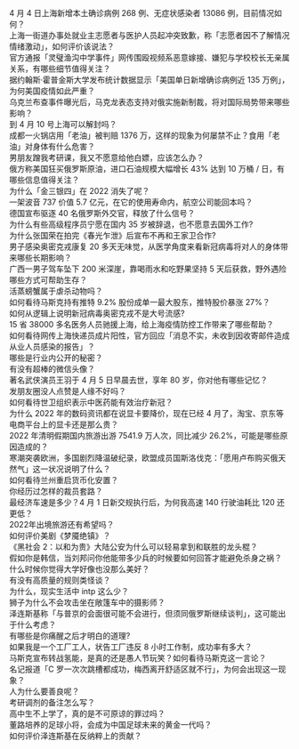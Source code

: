 4 月 4 日上海新增本土确诊病例 268 例、无症状感染者 13086 例，目前情况如何？  
上海一街道办事处就业主志愿者与医护人员起冲突致歉，称「志愿者因不了解情况情绪激动」，如何评价该说法？  
官方通报「灵璧渔沟中学事件」网传围殴视频系恶意嫁接、嫌犯与学校校长无亲属关系，有哪些细节值得关注？  
据约翰斯·霍普金斯大学发布统计数据显示「美国单日新增确诊病例近 135 万例」，为何美国疫情如此严重？  
乌克兰布查事件曝光后，马克龙表态支持对俄实施新制裁，将对国际局势带来哪些影响？  
到 4 月 10 号上海可以解封吗？  
成都一火锅店用「老油」被判赔 1376 万，这样的现象为何屡禁不止？食用「老油」对身体有什么危害？  
男朋友蹭我考研课，我又不愿意给他白嫖，应该怎么办？  
俄方称美国狂买俄罗斯原油，进口石油规模大幅增长 43% 达到 10 万桶 / 日，有哪些信息值得关注？  
为什么「金三银四」在 2022 消失了呢？  
一架波音 737 价值 5.7 亿元，在它的使用寿命内，航空公司能回本吗？  
德国宣布驱逐 40 名俄罗斯外交官，释放了什么信号？  
为什么有些高级程序员宁愿在国内 35 岁被辞退，也不愿意去国外工作?  
为什么张国荣在拍完《春光乍泄》后宣布不再和王家卫合作?  
男子感染奥密克戎康复 20 多天无味觉，从医学角度来看新冠病毒将对人的身体带来哪些长期影响？  
广西一男子驾车坠下 200 米深崖，靠喝雨水和吃野果坚持 5 天后获救，野外遇险哪些方式可帮助生存？  
活蒸螃蟹属于虐杀动物吗？  
如何看待马斯克持有推特 9.2% 股份成单一最大股东，推特股价暴涨 27%？  
如何从逻辑上说明新冠病毒奥密克戎不是大号流感?  
15 省 38000 多名医务人员驰援上海，给上海疫情防控工作带来了哪些帮助？  
如何看待网传上海快递员成片阳性，官方回应「消息不实，未收到因收寄邮件造成从业人员感染的报告」？  
哪些是行业内公开的秘密？  
有没有超棒的微信头像？  
著名武侠演员王羽于 4 月 5 日早晨去世，享年 80 岁，你对他有哪些记忆？  
发朋友圈没人点赞是人缘不好吗？  
如何看待世卫组织表示中医药能有效治疗新冠？  
为什么 2022 年的数码资讯都在说显卡要降价，现在已经 4 月了，淘宝、京东等电商平台上的显卡还是那么贵？  
2022 年清明假期国内旅游出游 7541.9 万人次，同比减少 26.2%，可能是哪些原因造成的？  
寒潮突袭欧洲，多国剧烈降温破纪录，欧盟成员国斯洛伐克：「愿用卢布购买俄天然气」这一状况说明了什么？  
如何看待兰州重启货币化安置？  
你经历过怎样的裁员套路？  
最经济车速是多少？4 月 1 日新交规执行后，为何我高速 140 行驶油耗比 120 还更低？  
2022年出境旅游还有希望吗？  
如何评价美剧《梦魇绝镇》？  
《黑社会 2：以和为贵》大陆公安为什么可以轻易拿到和联胜的龙头棍？  
假如你是韩信，当刘邦问你他能带多少兵的时候要如何回答才能避免杀身之祸？  
什么时候你觉得大学好像也没那么美好？  
有没有高质量的规则类怪谈？  
为什么，现实生活中 intp 这么少？  
狮子为什么不会攻击坐在敞篷车中的摄影师？  
泽连斯基称「与普京的会面很可能不会进行，但须同俄罗斯继续谈判」，这可能出于什么考虑？  
有哪些是你痛醒之后才明白的道理?  
如果我是一个工厂工人，状告工厂违反 8 小时工作制，成功率有多大？  
马斯克宣布转战氢能，是真的还是愚人节玩笑？如何看待马斯克这一言论？  
名记报道「C 罗一次次跳槽都成功，梅西离开舒适区就不行」，为何会出现这一现象？  
人为什么要善良呢？  
考研调剂的备注怎么写？  
高中生不上学了，真的是不可原谅的罪过吗？  
董路培养的足球小将，会成为中国足球未来的黄金一代吗？  
如何评价泽连斯基在反纳粹上的贡献？  
